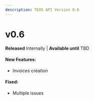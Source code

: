 ```yaml
---
description: TEOS API Version 0.6
---
```


# v0.6

**Released** Internally | **Available until** TBD

#### New Features:

* Invoices creation

#### Fixed:

* Multiple issues
